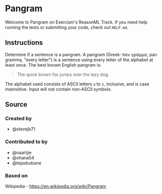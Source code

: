# Pangram

Welcome to Pangram on Exercism's ReasonML Track.
If you need help running the tests or submitting your code, check out `HELP.md`.

## Instructions

Determine if a sentence is a pangram. A pangram (Greek: παν γράμμα, pan gramma,
"every letter") is a sentence using every letter of the alphabet at least once.
The best known English pangram is:
> The quick brown fox jumps over the lazy dog.

The alphabet used consists of ASCII letters `a` to `z`, inclusive, and is case
insensitive. Input will not contain non-ASCII symbols.

## Source

### Created by

- @stevejb71

### Contributed to by

- @naartjie
- @ohana54
- @tejasbubane

### Based on

Wikipedia - https://en.wikipedia.org/wiki/Pangram